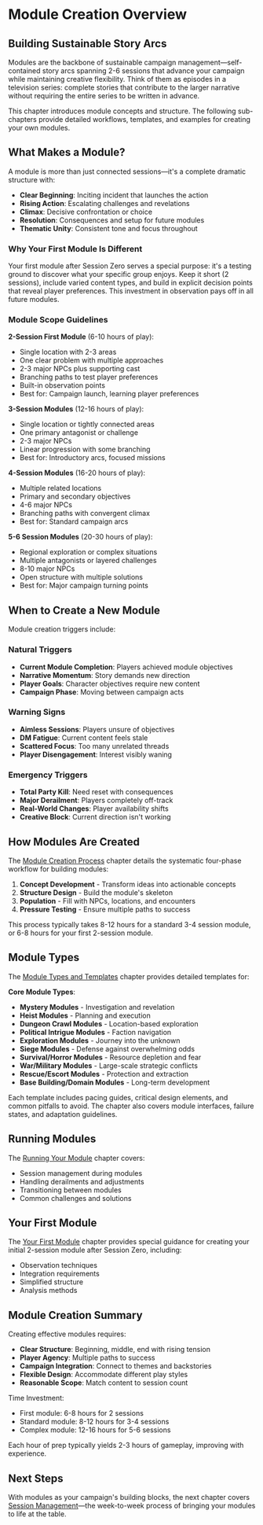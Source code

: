# Module Creation Overview

## Building Sustainable Story Arcs

Modules are the backbone of sustainable campaign management—self-contained story arcs spanning 2-6 sessions that advance your campaign while maintaining creative flexibility. Think of them as episodes in a television series: complete stories that contribute to the larger narrative without requiring the entire series to be written in advance.

This chapter introduces module concepts and structure. The following sub-chapters provide detailed workflows, templates, and examples for creating your own modules.

## What Makes a Module?

A module is more than just connected sessions—it's a complete dramatic structure with:

- **Clear Beginning**: Inciting incident that launches the action
- **Rising Action**: Escalating challenges and revelations
- **Climax**: Decisive confrontation or choice
- **Resolution**: Consequences and setup for future modules
- **Thematic Unity**: Consistent tone and focus throughout

### Why Your First Module Is Different

Your first module after Session Zero serves a special purpose: it's a testing ground to discover what your specific group enjoys. Keep it short (2 sessions), include varied content types, and build in explicit decision points that reveal player preferences. This investment in observation pays off in all future modules.

### Module Scope Guidelines

**2-Session First Module** (6-10 hours of play):
- Single location with 2-3 areas
- One clear problem with multiple approaches
- 2-3 major NPCs plus supporting cast
- Branching paths to test player preferences
- Built-in observation points
- Best for: Campaign launch, learning player preferences

**3-Session Modules** (12-16 hours of play):
- Single location or tightly connected areas
- One primary antagonist or challenge
- 2-3 major NPCs
- Linear progression with some branching
- Best for: Introductory arcs, focused missions

**4-Session Modules** (16-20 hours of play):
- Multiple related locations
- Primary and secondary objectives
- 4-6 major NPCs
- Branching paths with convergent climax
- Best for: Standard campaign arcs

**5-6 Session Modules** (20-30 hours of play):
- Regional exploration or complex situations
- Multiple antagonists or layered challenges
- 8-10 major NPCs
- Open structure with multiple solutions
- Best for: Major campaign turning points

## When to Create a New Module

Module creation triggers include:

### Natural Triggers
- **Current Module Completion**: Players achieved module objectives
- **Narrative Momentum**: Story demands new direction
- **Player Goals**: Character objectives require new content
- **Campaign Phase**: Moving between campaign acts

### Warning Signs
- **Aimless Sessions**: Players unsure of objectives
- **DM Fatigue**: Current content feels stale
- **Scattered Focus**: Too many unrelated threads
- **Player Disengagement**: Interest visibly waning

### Emergency Triggers
- **Total Party Kill**: Need reset with consequences
- **Major Derailment**: Players completely off-track
- **Real-World Changes**: Player availability shifts
- **Creative Block**: Current direction isn't working

## How Modules Are Created

The [Module Creation Process](./module-creation-process.md) chapter details the systematic four-phase workflow for building modules:

1. **Concept Development** - Transform ideas into actionable concepts
2. **Structure Design** - Build the module's skeleton
3. **Population** - Fill with NPCs, locations, and encounters
4. **Pressure Testing** - Ensure multiple paths to success

This process typically takes 8-12 hours for a standard 3-4 session module, or 6-8 hours for your first 2-session module.

## Module Types

The [Module Types and Templates](./module-types-templates.md) chapter provides detailed templates for:

**Core Module Types**:
- **Mystery Modules** - Investigation and revelation
- **Heist Modules** - Planning and execution  
- **Dungeon Crawl Modules** - Location-based exploration
- **Political Intrigue Modules** - Faction navigation
- **Exploration Modules** - Journey into the unknown
- **Siege Modules** - Defense against overwhelming odds
- **Survival/Horror Modules** - Resource depletion and fear
- **War/Military Modules** - Large-scale strategic conflicts
- **Rescue/Escort Modules** - Protection and extraction
- **Base Building/Domain Modules** - Long-term development

Each template includes pacing guides, critical design elements, and common pitfalls to avoid. The chapter also covers module interfaces, failure states, and adaptation guidelines.

## Running Modules

The [Running Your Module](./module-running.md) chapter covers:
- Session management during modules
- Handling derailments and adjustments
- Transitioning between modules
- Common challenges and solutions

## Your First Module

The [Your First Module](./module-first.md) chapter provides special guidance for creating your initial 2-session module after Session Zero, including:
- Observation techniques
- Integration requirements
- Simplified structure
- Analysis methods

## Module Creation Summary

Creating effective modules requires:
- **Clear Structure**: Beginning, middle, end with rising tension
- **Player Agency**: Multiple paths to success
- **Campaign Integration**: Connect to themes and backstories
- **Flexible Design**: Accommodate different play styles
- **Reasonable Scope**: Match content to session count

Time Investment:
- First module: 6-8 hours for 2 sessions
- Standard module: 8-12 hours for 3-4 sessions  
- Complex module: 12-16 hours for 5-6 sessions

Each hour of prep typically yields 2-3 hours of gameplay, improving with experience.

## Next Steps

With modules as your campaign's building blocks, the next chapter covers [Session Management](../04-session-management/README.md)—the week-to-week process of bringing your modules to life at the table.